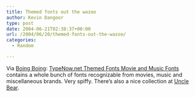 ```yaml
---
title: Themed fonts out the wazoo
author: Kevin Dangoor
type: post
date: 2004-06-21T02:38:37+00:00
url: /2004/06/20/themed-fonts-out-the-wazoo/
categories:
  - Random

---
```

Via [Boing Boing][1]: [TypeNow.net Themed Fonts Movie and Music Fonts][2] contains a whole bunch of fonts recognizable from movies, music and miscellaneous brands. Very spiffy. There&#8217;s also a nice collection at [Uncle Bear][3].

 [1]: http://www.boingboing.net/2004/06/19/nerdy_typefaces.html
 [2]: http://www.typenow.net/themed.htm "TypeNow.net Themed Fonts Movie and Music Fonts"
 [3]: http://unclebear.com/fonts/